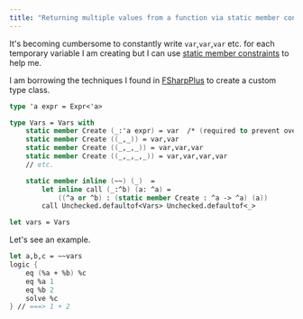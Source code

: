 ```yaml
---
title: "Returning multiple values from a function via static member constraints"
---
```


It's becoming cumbersome to constantly write `var`,`var`,`var` etc. for each temporary variable I am creating but I can use [static member constraints](https://docs.microsoft.com/en-us/dotnet/fsharp/language-reference/generics/statically-resolved-type-parameters) to help me.

I am borrowing the techniques I found in [FSharpPlus](http://fsprojects.github.io/FSharpPlus/) to create a custom type class. 

```fsharp
type 'a expr = Expr<'a>

type Vars = Vars with
    static member Create (_:'a expr) = var  /* (required to prevent over-zelous matching) */
    static member Create ((_,_)) = var,var
    static member Create ((_,_,_)) = var,var,var
    static member Create ((_,_,_,_)) = var,var,var,var
    // etc.

    static member inline (~~) (_)  = 
        let inline call (_:^b) (a: ^a) = 
            ((^a or ^b) : (static member Create : ^a -> ^a) (a))
        call Unchecked.defaultof<Vars> Unchecked.defaultof<_>

let vars = Vars
```

Let's see an example.
```fsharp
let a,b,c = ~~vars
logic {
    eq (%a + %b) %c
    eq %a 1
    eq %b 2
    solve %c
} // ===> 1 + 2 
```
